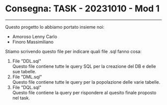 # Consegna: TASK - 20231010 - Mod 1
---

Questo progetto lo abbiamo portato insieme noi:
* Amoroso Lenny Carlo
* Finoro Massimiliano

Stiamo scrivendo questo file per indicare quali file .sql fanno cosa:
1. File "DDL.sql"  
   Questo file contiene tutte le query SQL per la creazione del DB e delle sue tabelle.
2. File "DML.sql"  
   Questo file contiene tutte le query per la popolazione delle varie tabelle.
3. File "DQL.sql"  
   Questo file contiene la query per rispondere al quesito finale proposto nel task.
